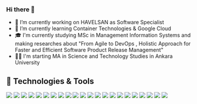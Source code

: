 ### Hi there 👋

- 🔭 I’m currently working on HAVELSAN as Software Specialist
- 🌱 I’m currently learning Container Technologies & Google Cloud
- 🎓 I'm currently studying MSc in Management Information Systems and making researches about "From Agile to DevOps , Holistic Approach for Faster and Efficient Software Product Release Management"
- 👨‍🏫 I'm starting MA in Science and Technology Studies in Ankara University



## 🔧 Technologies & Tools
![](https://img.shields.io/badge/Shell-Bash-informational?style=flat&logo=gnu-bash&logoColor=white&color=2bbc8a)
![](https://img.shields.io/badge/Tools-PostgreSQL-informational?style=flat&logo=postgresql&logoColor=white&color=2bbc8a)
![](https://img.shields.io/badge/Cloud-Digital_Ocean-informational?style=flat&logo=digitalocean&logoColor=white&color=2bbc8a)
![](https://img.shields.io/badge/Tools-Git-informational?style=flat&logo=Git&logoColor=white&color=2bbc8a)
![](https://img.shields.io/badge/Tools-Jira-informational?style=flat&logo=Jira&logoColor=white&color=2bbc8a)
![](https://img.shields.io/badge/Tools-Jenkins-informational?style=flat&logo=Jenkins&logoColor=white&color=2bbc8a)
![](https://img.shields.io/badge/Tools-Bamboo-informational?style=flat&logo=Bamboo&logoColor=white&color=2bbc8a)
![](https://img.shields.io/badge/Tools-Bitbucket-informational?style=flat&logo=Bitbucket&logoColor=white&color=2bbc8a)
![](https://img.shields.io/badge/Tools-Confluence-informational?style=flat&logo=Confluence&logoColor=white&color=2bbc8a)
![](https://img.shields.io/badge/Tools-Subversion-informational?style=flat&logo=Subversion&logoColor=white&color=2bbc8a)
![](https://img.shields.io/badge/Tools-Grafana-informational?style=flat&logo=Grafana&logoColor=white&color=2bbc8a)
![](https://img.shields.io/badge/OS-Linux-informational?style=flat&logo=linux&logoColor=white&color=2bbc8a)
![](https://img.shields.io/badge/Tools-Sonarqube-informational?style=flat&logo=Sonarqube&logoColor=white&color=2bbc8a)
![](https://img.shields.io/badge/ProgrammingLanguage-Java-informational?style=flat&logo=Java&logoColor=white&color=2bbc8a)
![](https://img.shields.io/badge/Framework-Selenium-informational?style=flat&logo=Selenium&logoColor=white&color=2bbc8a)
![](https://img.shields.io/badge/Tools-RStudio-informational?style=flat&logo=RStudio&logoColor=white&color=2bbc8a)
![](https://img.shields.io/badge/ProgrammingLanguage-R-informational?style=flat&logo=R&logoColor=white&color=2bbc8a)
![](https://img.shields.io/badge/Tools-Teamcity-informational?style=flat&logo=Teamcity&logoColor=white&color=2bbc8a)
![](https://img.shields.io/badge/AcademicTools-Scopus-informational?style=flat&logo=Scopus&logoColor=white&color=2bbc8a)
![](https://img.shields.io/badge/AcademicTools-Zotero-informational?style=flat&logo=Zotero&logoColor=white&color=2bbc8a)
![](https://img.shields.io/badge/AcademicTools-Mendeley-informational?style=flat&logo=Mendeley&logoColor=white&color=2bbc8a)
![](https://img.shields.io/badge/ScriptingLanguage-LaTeX-informational?style=flat&logo=LaTeX&logoColor=white&color=2bbc8a)




















<!--
**FatihBildiriciii/FatihBildiriciii** is a ✨ _special_ ✨ repository because its `README.md` (this file) appears on your GitHub profile.

Here are some ideas to get you started:

- 🔭 I’m currently working on ...
- 🌱 I’m currently learning ...
- 👯 I’m looking to collaborate on ...
- 🤔 I’m looking for help with ...
- 💬 Ask me about ...
- 📫 How to reach me: ...
- 😄 Pronouns: ...
- ⚡ Fun fact: ...
-->
